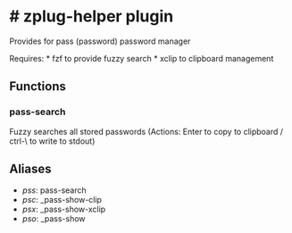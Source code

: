 # # zplug-helper plugin

 Provides for pass (password) password manager

 Requires: 
    * fzf to provide fuzzy search
    * xclip to clipboard management


## Functions

### pass-search 
   Fuzzy searches all stored passwords (Actions: Enter to copy to clipboard / ctrl-\ to write to stdout)


## Aliases

* *pss*: pass-search
* *psc*: _pass-show-clip
* *psx*: _pass-show-xclip
* *pso*: _pass-show
